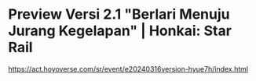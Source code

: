 # Preview Versi 2.1 "Berlari Menuju Jurang Kegelapan" | Honkai: Star Rail
https://act.hoyoverse.com/sr/event/e20240316version-hyue7h/index.html